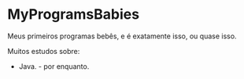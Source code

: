 # MyProgramsBabies
 Meus primeiros programas bebês, e é exatamente isso, ou quase isso. 

 Muitos estudos sobre:
 
 * Java. - por enquanto.

